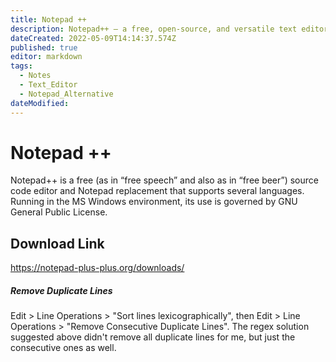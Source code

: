 ```yaml
---
title: Notepad ++
description: Notepad++ – a free, open-source, and versatile text editor for Windows that supports multiple programming languages, syntax highlighting, and advanced features like auto-completion and macros. This note may include information on its history, key features, usage tips, and comparisons with other text editors.
dateCreated: 2022-05-09T14:14:37.574Z
published: true
editor: markdown
tags:
  - Notes
  - Text_Editor
  - Notepad_Alternative
dateModified: 
---
```

# Notepad ++
Notepad++ is a free (as in “free speech” and also as in “free beer”) source code editor and Notepad replacement that supports several languages. Running in the MS Windows environment, its use is governed by GNU General Public License.

## Download Link
https://notepad-plus-plus.org/downloads/


##### Remove Duplicate Lines
Edit > Line Operations > "Sort lines lexicographically",
then
Edit > Line Operations > "Remove Consecutive Duplicate Lines".
The regex solution suggested above didn't remove all duplicate lines for me, but just the consecutive ones as well.

